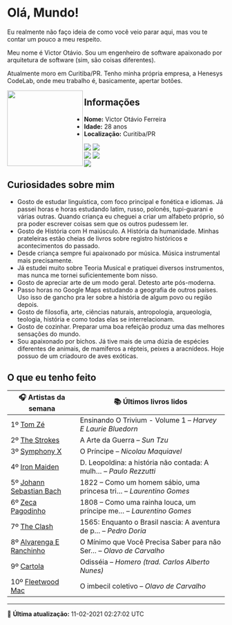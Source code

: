 # Olá, Mundo!

Eu realmente não faço ideia de como você veio parar aqui, mas vou te contar um pouco a meu respeito.

Meu nome é Victor Otávio. Sou um engenheiro de software apaixonado por arquitetura de software (sim, são coisas diferentes).

Atualmente moro em Curitiba/PR. Tenho minha própria empresa, a Henesys CodeLab, onde meu trabalho é, basicamente, apertar botões.

<img align="left" src="https://github.com/vctrtvfrrr/vctrtvfrrr/raw/master/octocat.png" alt="" width="175" />

## Informações

- **Nome:** Victor Otávio Ferreira
- **Idade:** 28 anos
- **Localização:** Curitiba/PR

[![](https://img.shields.io/badge/LinkedIn-victorotavio-blue)](https://www.linkedin.com/in/victorotavio/) [![](https://img.shields.io/badge/Twitter-@vctrtvfrrr-blue)](https://twitter.com/vctrtvfrrr)  
[![](https://img.shields.io/badge/GitHub-vctrtvfrrr-24292e)](https://github.com/vctrtvfrrr) [![](https://img.shields.io/badge/GitLab-vctrtvfrrr-ec5d16)](https://gitlab.com/vctrtvfrrr)  
[![](https://img.shields.io/badge/Email-victor@otavioferreira.com.br-red)](mailto:victor@otavioferreira.com.br)  

## Curiosidades sobre mim

-   Gosto de estudar linguística, com foco principal e fonética e idiomas. Já passei horas e horas estudando latim, russo, polonês, tupi-guarani e várias outras. Quando criança eu cheguei a criar um alfabeto próprio, só pra poder escrever coisas sem que os outros pudessem ler.
-   Gosto de História com H maiúsculo. A História da humanidade. Minhas prateleiras estão cheias de livros sobre registro históricos e acontecimentos do passado.
-   Desde criança sempre fui apaixonado por música. Música instrumental mais precisamente.
-   Já estudei muito sobre Teoria Musical e pratiquei diversos instrumentos, mas nunca me tornei suficientemente bom nisso.
-   Gosto de apreciar arte de um modo geral. Detesto arte pós-moderna.
-   Passo horas no Google Maps estudando a geografia de outros países. Uso isso de gancho pra ler sobre a história de algum povo ou região depois.
-   Gosto de filosofia, arte, ciências naturais, antropologia, arqueologia, teologia, história e como todas elas se interrelacionam.
-   Gosto de cozinhar. Preparar uma boa refeição produz uma das melhores sensações do mundo.
-   Sou apaixonado por bichos. Já tive mais de uma dúzia de espécies diferentes de animais, de mamiferos a répteis, peixes a aracnídeos. Hoje possuo de um criadouro de aves exóticas.


## O que eu tenho feito

|                            🎧 Artistas da semana                            |                      📚 Últimos livros lidos                      |
|-----------------------------------------------------------------------------|-------------------------------------------------------------------|
| 1º [Tom Zé](https://www.last.fm/music/Tom+Z%C3%A9)                          | Ensinando O Trivium - Volume 1	–	_Harvey E Laurie Bluedorn_         |
| 2º [The Strokes](https://www.last.fm/music/The+Strokes)                     | A Arte da Guerra	–	_Sun Tzu_                                        |
| 3º [Symphony X](https://www.last.fm/music/Symphony+X)                       | O Príncipe	–	_Nicolau Maquiavel_                                    |
| 4º [Iron Maiden](https://www.last.fm/music/Iron+Maiden)                     | D. Leopoldina: a história não contada: A mulh…	–	_Paulo Rezzutti_   |
| 5º [Johann Sebastian Bach](https://www.last.fm/music/Johann+Sebastian+Bach) | 1822 – Como um homem sábio, uma princesa tri…	–	_Laurentino Gomes_  |
| 6º [Zeca Pagodinho](https://www.last.fm/music/Zeca+Pagodinho)               | 1808 – Como uma rainha louca, um príncipe me…	–	_Laurentino Gomes_  |
| 7º [The Clash](https://www.last.fm/music/The+Clash)                         | 1565: Enquanto o Brasil nascia: A aventura de p…	–	_Pedro Doria_    |
| 8º [Alvarenga E Ranchinho](https://www.last.fm/music/Alvarenga+E+Ranchinho) | O Mínimo que Você Precisa Saber para não Ser…	–	_Olavo de Carvalho_ |
| 9º [Cartola](https://www.last.fm/music/Cartola)                             | Odisséia	–	_Homero (trad. Carlos Alberto Nunes)_                    |
| 10º [Fleetwood Mac](https://www.last.fm/music/Fleetwood+Mac)                | O imbecil coletivo	–	_Olavo de Carvalho_                            |


---

🚀 **Última atualização:** 11-02-2021 02:27:02 UTC
